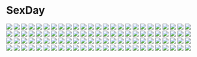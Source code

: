# SexDay
![](https://konachan.com/image/3bce36800d8c5a07e12aa4963393924c/Konachan.com%20-%2011105%20higurashi_no_naku_koro_ni%20ryuuguu_rena%20sonozaki_mion%20white.jpg)
![](https://konachan.com/image/67c869474ea148655e1e6250188a4aa4/Konachan.com%20-%2020000%20clouds%20iriya_kana%20iriya_no_sora_ufo_no_natsu%20long_hair%20moon%20purple_hair%20red_eyes%20school_uniform%20watermark.jpg)
![](https://konachan.com/jpeg/4112aaa4c441472046a71e6d0ec1250a/Konachan.com%20-%20131780%20amasaka_takashi%20bikini%20game_cg%20koi_mekuri_clover%20niina_ayami%20swimsuit.jpg)
![](https://konachan.com/image/048cf248be6fd81b97d5e13fc61b3355/Konachan.com%20-%20100329%20kaname_madoka%20kyuubee%20mahou_shoujo_madoka_magica.jpg)
![](https://konachan.com/image/d5057cd740af1042bb7617e18c742697/Konachan.com%20-%2066654%20clouds%20flowers%20kagamine_len%20kagamine_rin%20male%20sky%20vocaloid.jpg)
![](https://konachan.com/image/78aceb73bd83b43fe65560e99a37fa07/Konachan.com%20-%20142533%20animal_ears%20elsword%20eve_%28elsword%29%20male%20raven_%28elsword%29%20red_eyes%20signed%20white_hair.jpg)
![](https://konachan.com/image/89ea1625bf0c69719fd46674bc5d757a/Konachan.com%20-%20127616%202girls%20animal%20bird%20blonde_hair%20blue_eyes%20brown_hair%20clouds%20feathers%20hat%20katana%20original%20red_eyes%20sky%20sword%20ultimate_asuka%20umbrella%20weapon.jpg)
![](https://konachan.com/image/5ff2f88869c47b640050a24227d384f1/Konachan.com%20-%2051219%20kagamine_len%20kagamine_rin%20male%20vocaloid.jpg)
![](https://konachan.com/image/8e125602e49584a4ce0f4b64b3feeca1/Konachan.com%20-%2071407%20red_eyes%20selvaria_bles%20tagme%20valkyria_chronicles.jpg)
![](https://konachan.com/image/bc3a145c409f09e7b79f5aea36b51d8d/Konachan.com%20-%20185100%20aqua_hair%20close%20hatsune_miku%20jpeg_artifacts%20vocaloid%20yuzuki_kei.jpg)
![](https://konachan.com/image/3c6e4ea0286853a68c378a4b25943d79/Konachan.com%20-%2011603%20ana_coppola%20food%20fruit%20ichigo_mashimaro%20itou_chika%20matsuoka_miu%20sakuragi_matsuri%20strawberry.jpg)
![](https://konachan.com/jpeg/b55a03560bc866ea5cf161a91921a092/Konachan.com%20-%20253642%202girls%20blue_hair%20bow%20breasts%20headdress%20japanese_clothes%20loli%20pink_hair%20ram_%28re%3Azero%29%20red_eyes%20rem_%28re%3Azero%29%20ribbons%20shanpao%20short_hair%20twins%20white.jpg)
![](https://konachan.com/image/0ce491896a0810134fffe410036f1240/Konachan.com%20-%20292400%20bikini_top%20chibi%20cu_chulainn%20elbow_gloves%20fate_grand_order%20fate_%28series%29%20garter_belt%20gloves%20hat%20male%20navel%20stockings%20thighhighs%20xion32.jpg)
![](https://konachan.com/jpeg/42cbf9b3c3a14d192cffcbe1ad7704bc/Konachan.com%20-%20120812%20game_cg%20nonomiya_ai%20shunki_gentei_poco_a_poco.jpg)
![](https://konachan.com/jpeg/1dcecba62eaac77bb20b041d8399f266/Konachan.com%20-%2034383%20azumanga_daioh%20kasuga_ayumu%20tagme.jpg)
![](https://konachan.com/image/9c7a97e051e36424e9f9a95f0872af83/Konachan.com%20-%2039467%20brown_hair%20gloves%20graffiti%20gray%20green_eyes%20maka_albarn%20scythe%20skirt%20soul_eater%20tie%20twintails%20watermark%20weapon.jpg)
![](https://konachan.com/image/130478741303740160acb23a59b46291/Konachan.com%20-%20155587%20barefoot%20bow%20brown_eyes%20brown_hair%20hakurei_reimu%20japanese_clothes%20kuro_suto_sukii%20miko%20polychromatic%20sketch%20socks%20touhou.jpg)
![](https://konachan.com/jpeg/7d09bbf4cbd7bb2cd2530fb677a3b844/Konachan.com%20-%20297715%20animal%20animal_ears%20bicolored_eyes%20breasts%20cleavage%20hat%20japanese_clothes%20kimono%20mouse%20mousegirl%20nyori%20original.jpg)
![](https://konachan.com/image/d17a99de30b0a588dc3b3c7b9517d677/Konachan.com%20-%2063513%20aoi_isuzu%20blue%20blue_hair%20brown_eyes%20favorite%20game_cg%20hoshizora_no_memoria%20school_uniform%20short_hair%20tagme.jpg)
![](https://konachan.com/jpeg/1df60e5e0554f9c5f93b2a8ab7c0d4f8/Konachan.com%20-%20223671%20hatsune_miku%20long_hair%20twintails%20vocaloid.jpg)
![](https://konachan.com/image/e860f8d9c6e7cbab443ff079b5acc6c2/Konachan.com%20-%20123760%20black_hair%20blue_eyes%20breast_grab%20censored%20cum%20game_cg%20long_hair%20nipples%20no_bra%20omega_star%20open_shirt%20sex%20short_hair%20tie%20vampire%20white_hair%20wink.jpg)
![](https://konachan.com/image/3af9e92050e01ab31f913d260e2c4d2f/Konachan.com%20-%205815%20clamp%20flowers%20red%20rose%20sakura_%28tsubasa%29%20tsubasa_reservoir_chronicle.jpg)
![](https://konachan.com/jpeg/d633435d1d3ce267af64d9a6b64e09f2/Konachan.com%20-%20173085%202girls%20brown_hair%20fault%20game_cg%20navel%20panties%20panty_pull%20ponytail%20pussy%20saeki_ai%20skirt%20skirt_lift%20taka_tony%20thighhighs%20twintails%20underwear%20upskirt.jpg)
![](https://konachan.com/image/bde42e882af999ebb65d8511b2edcbfc/Konachan.com%20-%2011457%20tagme.jpg)
![](https://konachan.com/jpeg/486ba5625039b627b67125af7646f0d4/Konachan.com%20-%2085395%20animal_ears%20catgirl%20chibi%20mani%20onka%20original%20panties%20school_uniform%20striped_panties%20tail%20translation_request%20underwear.jpg)
![](https://konachan.com/image/8b9cb097ac9b4cde5a7ff78b908a5da5/Konachan.com%20-%20100899%20boots%20dragon%20kyouka_hatori%20long_hair%20original%20pixiv_fantasia%20short_hair%20white_hair.jpg)
![](https://konachan.com/image/16afeff9ec53a2ae68206fde46a146f3/Konachan.com%20-%2066133%20bow%20brown_hair%20hakurei_reimu%20japanese_clothes%20kiseri_momo%20long_hair%20miko%20sky%20snow%20touhou%20umbrella.jpg)
![](https://konachan.com/image/8f6729e764b2aed72bfa33e7325914a2/Konachan.com%20-%2055207%20open_shirt%20suzuhira_hiro%20tagme.jpg)
![](https://konachan.com/image/b0f66280116418c24cd7362a4163f7b8/Konachan.com%20-%20267813%20bandage%20boots%20breasts%20brown%20dark_skin%20demizu_posuka%20horns%20no_bra%20original%20polychromatic%20sketch%20spear%20underboob%20watermark%20weapon%20yellow_eyes.jpg)
![](https://konachan.com/image/76dd9f12109a2bdfeb1f4fce774b0632/Konachan.com%20-%20159360%20blonde_hair%20blue_eyes%20dengeki_moeoh%20long_hair%20nishieda%20original%20sword%20weapon.jpg)
![](https://konachan.com/image/4a154825dd47017eebcb149707dbf01f/Konachan.com%20-%20244426%20bakemonogatari%20black_hair%20blue_eyes%20long_hair%20monogatari_%28series%29%20senjougahara_hitagi%20tagme_%28artist%29%20third-party_edit%20watermark.jpg)
![](https://konachan.com/image/378b6dee6ba751ae207135c29cd734ac/Konachan.com%20-%2023830%20bikini%20galaxy_angel%20galaxy_angel_rune%20kahlua_marjoram%20swimsuit%20tequila_marjoram.jpg)
![](https://konachan.com/jpeg/213a9c1e809431f853da3679e0e838a1/Konachan.com%20-%2026481%20all_male%20bunny%20cosplay%20haninozuka_mitsukuni%20male%20morinozuka_takashi%20ouran_koukou_host_club%20vampire%20vector.jpg)
![](https://konachan.com/jpeg/da1f5288f07c000ff9c04022a0e7e453/Konachan.com%20-%20196807%20black%20bodysuit%20chain%20deadman_wonderland%20gloves%20polychromatic%20red%20red_eyes%20shiro_%28deadman_wonderland%29%20tagme_%28artist%29%20third-party_edit%20white%20white_hair.jpg)
![](https://konachan.com/image/6238ed081bc36bfd6620bf9dd25ab8f3/Konachan.com%20-%20105341%20bra%20breasts%20brown_eyes%20brown_hair%20cleavage%20erect_nipples%20open_shirt%20original%20pantyhose%20see_through%20underwear%20yottin.jpg)
![](https://konachan.com/image/e2f47bc03090c9ca971e3f3ed9f34a07/Konachan.com%20-%20242346%20black_eyes%20black_hair%20blue_eyes%20blue_hair%20chiharu_%289654784%29%20chtholly_nota_seniorious%20clouds%20long_hair%20male%20short_hair%20sky%20weapon%20willem_kmetsch.jpg)
![](https://konachan.com/image/aa9aa02f74f80ddc887ef21e51404308/Konachan.com%20-%2045936%20bunnygirl%20group%20hakurei_reimu%20ibuki_suika%20izayoi_sakuya%20konpaku_youmu%20maid%20manji_taba%20miko%20nagae_iku%20ofuda%20touhou%20vampire%20witch%20yakumo_yukari.jpg)
![](https://konachan.com/image/3e7bb7d5c93c3971ba64ebdf6949f538/Konachan.com%20-%2083491%20durarara%21%21%20kuronuma_aoba%20orihara_izaya%20ryuugamine_mikado%20wool.jpg)
![](https://konachan.com/image/b8722013f48b42521a85a3ee8bdce014/Konachan.com%20-%20106562%20kirishiki_chizuru%20kirishiki_seishirou%20mutou_tooru%20ozaki_kyouko%20ozaki_toshio%20shiki%20tatsumi%20yuuki_natsuno.jpg)
![](https://konachan.com/image/7f509c72d0da939b5a92bd2f715b17ed/Konachan.com%20-%20271283%20ass%20blue_eyes%20blush%20brown_hair%20clouds%20drink%20grass%20group%20kakage%20long_hair%20male%20night%20nude%20onsen%20pink_hair%20sake%20sky%20soriz%20stars%20towel%20tree%20twintails.jpg)
![](https://konachan.com/image/fd5902c509fbc9feb35221806d206669/Konachan.com%20-%2072977%20hatsune_miku%20twintails%20vocaloid.jpg)
![](https://konachan.com/image/f579a5f3a0a2224643abb842070c1f75/Konachan.com%20-%2055973%20blonde_hair%20blue_hair%20book%20brown_hair%20building%20daiyousei%20demon%20fairy%20hong_meiling%20koakuma%20long_hair%20maid%20miko%20ofuda%20red_hair%20touhou%20vampire%20witch.jpg)
![](https://konachan.com/jpeg/a24149d13c629754729424c1782631de/Konachan.com%20-%20299405%20blush%20bra%20cameltoe%20cheerleader%20headphones%20nitroplus%20panties%20pink_hair%20sonico%20spread_legs%20striped_panties%20super_sonico%20underwear%20v-mag.jpg)
![](https://konachan.com/jpeg/6bbaa36ecb2651a74b86f9387f65ba67/Konachan.com%20-%20219722%20chun_lanlanlan%20feathers%20fujiwara_no_mokou%20long_hair%20pink_eyes%20touhou%20white_hair.jpg)
![](https://konachan.com/jpeg/e688d8531efbb0adab7da4c6a9daecd0/Konachan.com%20-%20280678%20aliasing%20blue_hair%20blush%20breasts%20game_cg%20gradient%20hug%20kadomi_ibarako%20long_hair%20male%20nipples%20nude%20panties%20panty_pull%20red_eyes%20sex%20spiral%21%21%20underwear.jpg)
![](https://konachan.com/jpeg/4bd8b2e83fdd2a3a145fac82dfb376b8/Konachan.com%20-%20151265%20gotou_moyoko%20group%20isuzu_hana%20itsumi_erika%20kondou_taeko%20koyama_yuzu%20oono_aya%20reizei_mako%20sasaki_akebi%20sawa_azusa%20silhouette%20sky%20takesinobu.jpg)
![](https://konachan.com/jpeg/39d96590cbd151ca90420668059db006/Konachan.com%20-%20172753%20bikini%20brown_eyes%20brown_hair%20chuunibyou_demo_koi_ga_shitai%21%20long_hair%20nibutani_shinka%20ponytail%20swimsuit%20water.jpg)
![](https://konachan.com/jpeg/2d0586ac196cd050dd1219da7ba46b47/Konachan.com%20-%20116591%20blonde_hair%20natsuki_coco%20original%20scan%20school_swimsuit%20swimsuit%20twintails.jpg)
![](https://konachan.com/image/b75dfde01a4ad21b02d85508068e34b1/Konachan.com%20-%208479%20animal_ears%20cigarette%20kagome%20underwear%20white.jpg)
![](https://konachan.com/image/e002abb8d974d4b3d504723e9684e6d9/Konachan.com%20-%20252995%20animal_ears%20blush%20bra%20breasts%20cameltoe%20ebi_193%20erect_nipples%20fang%20panties%20red_eyes%20striped_panties%20tail%20thighhighs%20touhou%20underwear%20white%20wolfgirl.jpg)
![](https://konachan.com/image/734b217cb812b9ccae197422d7d8de27/Konachan.com%20-%20289225%20anus%20bed%20blush%20camera%20fate_grand_order%20fate_%28series%29%20genjung%20gloves%20long_hair%20penis%20phone%20pussy%20sex%20thighhighs%20uncensored%20white_hair%20yellow_eyes.jpg)
![](https://konachan.com/jpeg/0bbaec585d57ca7181a2d6063184f345/Konachan.com%20-%20191160%202girls%20black_hair%20bow%20love_live%21_school_idol_project%20naoton%20nishikino_maki%20purple_eyes%20red_eyes%20red_hair%20scarf%20twintails%20yazawa_nico.jpg)
![](https://konachan.com/jpeg/acfc396acd943c601987506528be5610/Konachan.com%20-%2050800%20hatsune_miku%20vocaloid.jpg)
![](https://konachan.com/jpeg/4a19673d0b2fcbb42c98bc372cded2ff/Konachan.com%20-%20269206%20blush%20breasts%20green_eyes%20komeshiro_kasu%20long_hair%20navel%20nipples%20pussy%20third-party_edit%20uncensored%20white.jpg)
![](https://konachan.com/jpeg/7cfadc08aa7424f17966ed8a0cc09080/Konachan.com%20-%20278279%20armor%20braids%20brown_hair%20butterfly%20flowers%20kuroi_susumu%20long_hair%20original%20sleeping.jpg)
![](https://konachan.com/image/e099f28e012be04457b69ef3ba630526/Konachan.com%20-%20139146%20boku_wa_tomodachi_ga_sukunai%20kashiwazaki_sena%20mikazuki_yozora%20wingheart.jpg)
![](https://konachan.com/image/bec32589ad650ce3e3b7d37051d91b9d/Konachan.com%20-%20239522%20bed%20blush%20breasts%20censored%20elbow_gloves%20gloves%20gray_hair%20green_eyes%20nipples%20nude%20penis%20pussy%20sex%20short_hair%20signed%20spread_legs%20wada_masanori.jpg)
![](https://konachan.com/image/fe317cd2ca883ae70b65c5300a29f16f/Konachan.com%20-%20153353%20fire%20fujiwara_no_mokou%20husky_%28artist%29%20tagme%20touhou.jpg)
![](https://konachan.com/jpeg/c8fea57c8b2c93f9262db008442e4f5b/Konachan.com%20-%20252826%20boots%20brown_hair%20fukai_ryousuke%20gradient%20long_hair%20orange_eyes%20original%20ribbons%20school_uniform%20skirt%20techgirl.jpg)
![](https://konachan.com/image/5b8af266385c145cf50175f0a3d104d0/Konachan.com%20-%2045309%20onozuka_komachi%20scythe%20shikieiki_yamaxanadu%20touhou%20weapon.jpg)
![](https://konachan.com/jpeg/8cf0eaff0b16c615c06ec7018b1d8ed2/Konachan.com%20-%20106538%202girls%20blush%20breasts%20brown_eyes%20brown_hair%20derivara%21%20game_cg%20japanese_clothes%20miko%20nipples%20no_bra%20yufu_asuka%20yufu_sumika.jpg)
![](https://konachan.com/jpeg/4e80caaf5a804825869b839a87a77891/Konachan.com%20-%2034813%20otonashi_meru%20sayonara_zetsubou_sensei.jpg)
![](https://konachan.com/image/4273cb7c60767649ebafbb28031082a1/Konachan.com%20-%2039488%20black_rock_shooter%20kuroi_mato.jpg)
![](https://konachan.com/jpeg/c7b73cf37b60d95a5abdd10214a0a898/Konachan.com%20-%20206299%20anus%20bed%20breasts%20fingering%20iizuki_tasuku%20long_hair%20narukawa_hime%20navel%20nipples%20nude%20purple_hair%20pussy%20spread_legs%20spread_pussy%20uncensored.jpg)
![](https://konachan.com/image/b39d30cc435fae268bf7d7a9be550936/Konachan.com%20-%20122751%20all_male%20baccano%21%20graham_spector%20male%20minusion%20monochrome%20short_hair.jpg)
![](https://konachan.com/image/6db23ebe0aa914bd4454a94296c1d5c3/Konachan.com%20-%2096302%20all_male%20aoida%20brown_hair%20close%20densetsu_no_yuusha_no_densetsu%20dualscreen%20male%20rain%20red_eyes%20ryner_lute%20tears%20water%20wet.jpg)
![](https://konachan.com/image/c463a489364dcda09a370e6665b98cba/Konachan.com%20-%2047341%20akiyama_mio%20guitar%20instrument%20jpeg_artifacts%20k-on%21.jpg)
![](https://konachan.com/image/02321b921612522ca227f17fafcea596/Konachan.com%20-%208986%20aizawa_yuuichi%20kanon.jpg)
![](https://konachan.com/image/e1c2af4867ed0aa96c26727e853df9a6/Konachan.com%20-%2073977%20barefoot%20blonde_hair%20dress%20long_hair%20original%20purple_eyes%20water.jpg)
![](https://konachan.com/image/d4ced30115b949554e13bad2578d4a3d/Konachan.com%20-%20113576%20bath%20brown_hair%20game_cg%20green_eyes%20kurokawa_shizuku%20renai_kateikyoushi_rurumi_coordinate%20riffraff%20suzui_narumi.jpg)
![](https://konachan.com/image/4d2154ba89145959d4ddeffac6c26844/Konachan.com%20-%20112510%20axl%20game_cg%20itoshii_kanojo_no_mamorikata%20senomoto_hisashi%20takanayagi_otoha.jpg)
![](https://konachan.com/jpeg/288b47dff01e3a40401281d11af250de/Konachan.com%20-%20198426%20black_hair%20kazuka%20original%20short_hair.jpg)
![](https://konachan.com/image/eadc80d77abcafa53b71d6c83bd6f637/Konachan.com%20-%2075970%20hit-girl%20kick-ass.jpg)
![](https://konachan.com/jpeg/dfd7cc757d69583d922904ad8fa85742/Konachan.com%20-%20175352%20aqua_eyes%20bed%20blood%20blush%20breasts%20censored%20game_cg%20glace%20gray_hair%20nipples%20no_bra%20nopan%20open_shirt%20pajamas%20penis%20pussy%20sesena_yau%20sex%20twintails.jpg)
![](https://konachan.com/image/9b7d3f6630e4173fe2d54122d2723737/Konachan.com%20-%2072381%202girls%20barefoot%20bed%20book%20bow%20brown_eyes%20brown_hair%20long_hair%20misaka_mikoto%20navel%20open_shirt%20pajamas%20panties%20scan%20short_hair%20twintails%20underwear%20yuri.jpg)
![](https://konachan.com/image/7a9e0cafd0ae8222dfaaccc1a42a64c4/Konachan.com%20-%2028079%20sakai_yuuji%20shakugan_no_shana%20shana.jpg)
![](https://konachan.com/jpeg/004789280b8206fbfc8448e1d40f8c83/Konachan.com%20-%20250886%20blonde_hair%20lluluchwan%20night%20original%20school_uniform%20signed%20stars%20twintails%20yui_%28lluluchwan%29.jpg)
![](https://konachan.com/jpeg/83f888224c6852fb639cabdc47ac8b6b/Konachan.com%20-%20267071%20animal_ears%20erect_nipples%20game_cg%20masaki_gaillard%20muririn%20navel%20no_bra%20open_shirt%20panties%20red_hair%20shirt%20short_hair%20tail%20underboob%20underwear%20yuzusoft.jpg)
![](https://konachan.com/jpeg/b5a515ad1e92c3f97cbb0943e5c3188b/Konachan.com%20-%20247689%20anthropomorphism%20aqua_hair%20breasts%20dragon%20long_hair%20mamuru%20original%20panties%20purple_eyes%20tail%20thighhighs%20underwear.jpg)
![](https://konachan.com/jpeg/bedf7b6492db181533fd5befc606ec96/Konachan.com%20-%2080616%20gradient%20mai-otome%20mai-otome_zwei%20nina_wang%20vector.jpg)
![](https://konachan.com/image/f01d54f8ef977caa581d82ff44f97e0d/Konachan.com%20-%2045109%20dress%20green_eyes%20green_hair%20imeri_fuzuki%20kagiyama_hina%20long_hair%20ribbons%20touhou%20zoom_layer.jpg)
![](https://konachan.com/jpeg/4cf7fc4f895383a607968ae9931ebe4b/Konachan.com%20-%20130774%202girls%20bow%20dress%20hatsune_miku%20komine%20loli%20maid%20megurine_luka%20ribbons%20school_uniform%20skirt%20tie%20vocaloid.jpg)
![](https://konachan.com/image/4e0c69d1426ea09c1aca9c34d25c9402/Konachan.com%20-%20149517%20hakurei_reimu%20japanese_clothes%20meola%20miko%20polychromatic%20touhou.jpg)
![](https://konachan.com/image/6edba665d89d39ddb20596df49585b85/Konachan.com%20-%2097777%20blonde_hair%20brown_hair%20hakamada_hinata%20kashii_airi%20loli%20minato_tomoka%20misawa_maho%20nagatsuka_saki%20pink_hair%20ro-kyu-bu%21%20swimsuit%20tinkerbell%20tinkle.jpg)
![](https://konachan.com/image/5574a4c3c894468a0a3bb6f8a9f483d5/Konachan.com%20-%2046880%20bikini%20breasts%20erect_nipples%20newmen%20swimsuit.jpg)
![](https://konachan.com/jpeg/42713aa2d6dc2c4958cd2705db252e5f/Konachan.com%20-%20238151%20black_hair%20blush%20bra%20breasts%20brown_eyes%20kagematsuri%20long_hair%20navel%20original%20panties%20underwear%20white.jpg)
![](https://konachan.com/image/f6de77c5b297dcc36e0e3dcc070c3b2e/Konachan.com%20-%2017191%20fate_%28series%29%20fate_stay_night%20matou_sakura%20pointed_ears.jpg)
![](https://konachan.com/image/d38395fcc1b33235e0530d5c8d74f16f/Konachan.com%20-%20166087%20ass%20bloomers%20blue_eyes%20blush%20cameltoe%20eden_no_ori%20gizensha%20headband%20purple_hair%20tokiwa_aya.jpg)
![](https://konachan.com/image/ec0d13edf0fbf097a8fb94fba9387952/Konachan.com%20-%2045115%202girls%20animal_ears%20book%20catgirl%20nanao_naru%20thighhighs.jpg)
![](https://konachan.com/image/c89a1e90b902293a45e9d94f251ef4f4/Konachan.com%20-%20225824%20blue_eyes%20blush%20breasts%20cum%20gloves%20gray_hair%20navel%20nipples%20nironiro%20no_bra%20pantyhose%20pussy%20school_uniform%20shirt_lift%20short_hair%20skirt%20torn_clothes.jpg)
![](https://konachan.com/image/53e6da17e78208cf13a4637b5053b4ec/Konachan.com%20-%20126829%20ass%20autumn%20black_hair%20bra%20breasts%20cameltoe%20cleavage%20hotchkiss%20long_hair%20nironiro%20panties%20purple_eyes%20pussy_juice%20thighhighs%20underwear%20wet.jpg)
![](https://konachan.com/jpeg/996dba3f4aeca1d624b1eca76930de51/Konachan.com%20-%20150660%20ninnzinn%20original.jpg)
![](https://konachan.com/image/9b3eeacfb6089e26589667d80f76b590/Konachan.com%20-%2053242%20bra%20cryska_barchenowa%20gun%20muv-luv%20muv-luv_alternative%20panties%20underwear%20weapon.jpg)
![](https://konachan.com/jpeg/bcaef2d7adc5ca34524e3a0843d70771/Konachan.com%20-%20257594%20blonde_hair%20blush%20bow%20breasts%20cleavage%20game_cg%20grass%20green_eyes%20kneehighs%20kunugi_maika%20long_hair%20mizuno_sao%20necklace%20ponytail%20pulltop%20skirt%20tree.jpg)
![](https://konachan.com/image/51859914208a3b201e4e8af0739f8829/Konachan.com%20-%2031425%20censored%20cum%20favorite%20game_cg%20happy_margaret%21%20kokonoka%20penis.jpg)
![](https://konachan.com/image/400617a030f36cdc7b8bf49b4df72698/Konachan.com%20-%20172614%20bow%20cherry_blossoms%20flowers%20guitar%20instrument%20long_hair%20pink_hair%20school_uniform%20socks%20takekumo%20twintails%20vocaloid%20voiceroid%20yuzuki_yukari.jpg)
![](https://konachan.com/image/f5b27431bba10e0dc81c924609a5358d/Konachan.com%20-%20191720%20airship%20apple%20aqua_eyes%20armor%20blush%20clouds%20dress%20food%20fruit%20gloves%20long_hair%20male%20navel%20red_hair%20scarf%20signed%20sky%20sword%20watermark%20weapon%20wings.jpg)
![](https://konachan.com/image/580d6b686832ae360ca2ca12fed38766/Konachan.com%20-%20153355%20fire%20fujiwara_no_mokou%20husky_%28artist%29%20long_hair%20nude%20pink_hair%20touhou%20wings.jpg)
![](https://konachan.com/jpeg/b0d8f37c83a2f420f0f552355147653b/Konachan.com%20-%20227890%20bicolored_eyes%20breast_hold%20breasts%20monster_musume_no_iru_nichijou%20necklace%20red_hair%20short_hair%20tagme_%28artist%29%20zombina.jpg)
![](https://konachan.com/image/7ad04a28b4ee7ef9e366172993683517/Konachan.com%20-%20182186%20anthropomorphism%20breast_hold%20breasts%20cleavage%20i-19_%28kancolle%29%20kantai_collection%20mtu%20purple_hair%20red_eyes%20school_swimsuit%20swimsuit.jpg)
